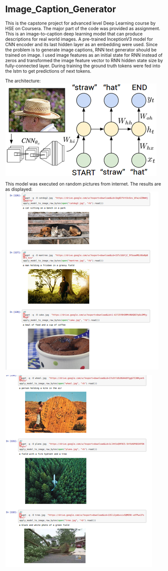 # Image_Caption_Generator
This is the capstone project for advanced level Deep Learning course by HSE on Coursera.
The major part of the code was provided as assignment.
This is an  image-to-caption deep learning model that can produce descriptions for real world images. A pre-trained InceptionV3 model for CNN encoder and  its last hidden layer as an embedding were used.
Since the problem is to generate image captions, RNN text generator should be trained on image. I used  image features as an initial state for RNN instead of zeros and  transformed the image feature vector to RNN hidden state size by fully-connected layer.
During training the ground truth tokens were fed into the lstm to get predictions of next tokens.

The architecture:
![alt_text](https://github.com/gmt20/Image_Caption_Generator/blob/master/imag1.png)




This model was executed on random pictures from internet. The results are as displayed:
![alt_text](https://github.com/gmt20/Image_Caption_Generator/blob/master/imag2.png)




![alt_text](https://github.com/gmt20/Image_Caption_Generator/blob/master/imag3.png)


